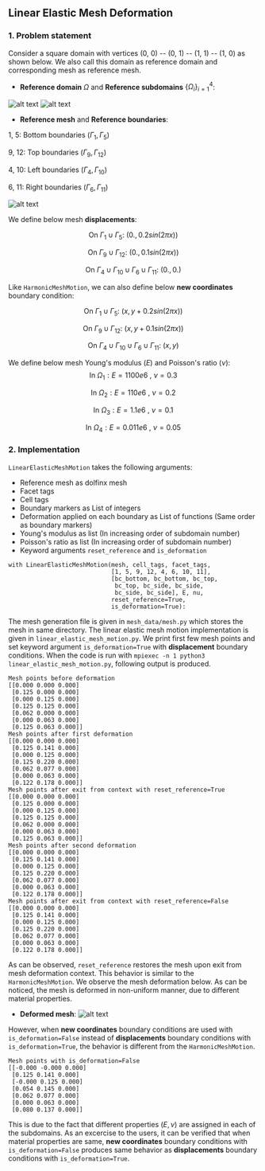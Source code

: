 ## Linear Elastic Mesh Deformation ##

### 1. Problem statement

Consider a square domain with vertices (0, 0) -- (0, 1) -- (1, 1) -- (1, 0) as shown below. We also call this domain as reference domain and corresponding mesh as reference mesh.

* **Reference domain** $\Omega$ and **Reference subdomains** $\lbrace \Omega_i \rbrace_{i=1}^{4}$:

![alt text](https://github.com/niravshah241/MDFEniCSx/blob/main/demo/1_harmonic_mesh_deformation/mesh_data/domain.png)
![alt text](https://github.com/niravshah241/MDFEniCSx/blob/main/demo/1_harmonic_mesh_deformation/mesh_data/subdomains.png)

* **Reference mesh** and **Reference boundaries**: 

1, 5: Bottom boundaries ($\Gamma_1, \Gamma_5$)

9, 12: Top boundaries ($\Gamma_9, \Gamma_{12}$)

4, 10: Left boundaries ($\Gamma_4, \Gamma_{10}$)

6, 11: Right boundaries ($\Gamma_6, \Gamma_{11}$)

![alt text](https://github.com/niravshah241/MDFEniCSx/blob/main/demo/1_harmonic_mesh_deformation/mesh_data/boundaries.png)

We define below mesh **displacements**:

$$\text{On } \Gamma_1 \cup \Gamma_5: \ (0., 0.2 sin(2 \pi x))$$

$$\text{On } \Gamma_9 \cup \Gamma_{12}: \ (0., 0.1 sin(2 \pi x))$$

$$\text{On } \Gamma_4 \cup \Gamma_{10} \cup \Gamma_6 \cup \Gamma_{11}: \ (0., 0.)$$

Like ```HarmonicMeshMotion```, we can also define below **new coordinates** boundary condition:

$$\text{On } \Gamma_1 \cup \Gamma_5: \ (x, y + 0.2 sin(2 \pi x))$$

$$\text{On } \Gamma_9 \cup \Gamma_{12}: \ (x, y + 0.1 sin(2 \pi x))$$

$$\text{On } \Gamma_4 \cup \Gamma_{10} \cup \Gamma_6 \cup \Gamma_{11}: \ (x, y)$$

We define below mesh Young's modulus $(E)$ and Poisson's ratio $(\nu)$:
$$\text{In } \Omega_1: E = 1100e6 \ , \ \nu = 0.3$$

$$\text{In } \Omega_2: E = 110e6 \ , \ \nu = 0.2$$

$$\text{In } \Omega_3: E = 1.1e6 \ , \ \nu = 0.1$$

$$\text{In } \Omega_4: E = 0.011e6 \ , \ \nu = 0.05$$

### 2. Implementation

```LinearElasticMeshMotion``` takes the following arguments:
 * Reference mesh as dolfinx mesh
 * Facet tags
 * Cell tags
 * Boundary markers as List of integers
 * Deformation applied on each boundary as List of functions (Same order as boundary markers)
 * Young's modulus as list (In increasing order of subdomain number)
 * Poisson's ratio as list (In increasing order of subdomain number)
 * Keyword arguments ```reset_reference``` and ```is_deformation```

```
with LinearElasticMeshMotion(mesh, cell_tags, facet_tags,
                             [1, 5, 9, 12, 4, 6, 10, 11],
                             [bc_bottom, bc_bottom, bc_top,
                              bc_top, bc_side, bc_side,
                              bc_side, bc_side], E, nu,
                             reset_reference=True,
                             is_deformation=True):
```

The mesh generation file is given in ```mesh_data/mesh.py``` which stores the mesh in same directory. The linear elastic mesh motion implementation is given in ```linear_elastic_mesh_motion.py```. We print first few mesh points and set keyword argument ```is_deformation=True``` with **displacement** boundary conditions. When the code is run with ```mpiexec -n 1 python3 linear_elastic_mesh_motion.py```, following output is produced.

```
Mesh points before deformation
[[0.000 0.000 0.000]
 [0.125 0.000 0.000]
 [0.000 0.125 0.000]
 [0.125 0.125 0.000]
 [0.062 0.000 0.000]
 [0.000 0.063 0.000]
 [0.125 0.063 0.000]]
Mesh points after first deformation
[[0.000 0.000 0.000]
 [0.125 0.141 0.000]
 [0.000 0.125 0.000]
 [0.125 0.220 0.000]
 [0.062 0.077 0.000]
 [0.000 0.063 0.000]
 [0.122 0.178 0.000]]
Mesh points after exit from context with reset_reference=True
[[0.000 0.000 0.000]
 [0.125 0.000 0.000]
 [0.000 0.125 0.000]
 [0.125 0.125 0.000]
 [0.062 0.000 0.000]
 [0.000 0.063 0.000]
 [0.125 0.063 0.000]]
Mesh points after second deformation
[[0.000 0.000 0.000]
 [0.125 0.141 0.000]
 [0.000 0.125 0.000]
 [0.125 0.220 0.000]
 [0.062 0.077 0.000]
 [0.000 0.063 0.000]
 [0.122 0.178 0.000]]
Mesh points after exit from context with reset_reference=False
[[0.000 0.000 0.000]
 [0.125 0.141 0.000]
 [0.000 0.125 0.000]
 [0.125 0.220 0.000]
 [0.062 0.077 0.000]
 [0.000 0.063 0.000]
 [0.122 0.178 0.000]]
```

As can be observed, ```reset_reference``` restores the mesh upon exit from mesh deformation context. This behavior is similar to the ```HarmonicMeshMotion```. We observe the mesh deformation below. As can be noticed, the mesh is deformed in non-uniform manner, due to different material properties.


* **Deformed mesh**: 
![alt text](https://github.com/niravshah241/MDFEniCSx/blob/main/demo/2_linear_elastic_mesh_deformation/deformed_mesh.png)


However, when **new coordinates** boundary conditions are used with ```is_deformation=False``` instead of **displacements** boundary conditions with ```is_deformation=True```, the behavior is different from the ```HarmonicMeshMotion```.

```
Mesh points with is_deformation=False
[[-0.000 -0.000 0.000]
 [0.125 0.141 0.000]
 [-0.000 0.125 0.000]
 [0.054 0.145 0.000]
 [0.062 0.077 0.000]
 [0.000 0.063 0.000]
 [0.080 0.137 0.000]]
```

This is due to the fact that different properties ($E, \nu$) are assigned in each of the subdomains. As an excercise to the users, it can be verified that when material properties are same, **new coordinates** boundary conditions with ```is_deformation=False``` produces same behavior as **displacements** boundary conditions with ```is_deformation=True```.
